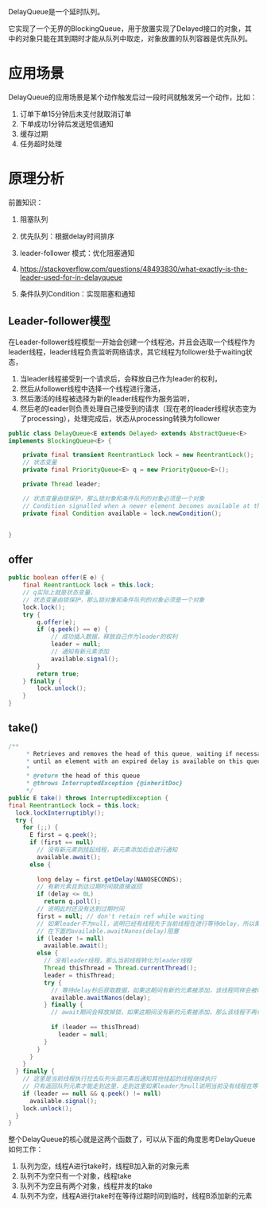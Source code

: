 DelayQueue是一个延时队列。

它实现了一个无界的BlockingQueue，用于放置实现了Delayed接口的对象，其中的对象只能在其到期时才能从队列中取走，对象放置的队列容器是优先队列。



# 应用场景

DelayQueue的应用场景是某个动作触发后过一段时间就触发另一个动作，比如：

1. 订单下单15分钟后未支付就取消订单
2. 下单成功1分钟后发送短信通知
3. 缓存过期
4. 任务超时处理



# 原理分析

前置知识：

1. 阻塞队列
2. 优先队列：根据delay时间排序
3. leader-follower 模式：优化阻塞通知

1. https://stackoverflow.com/questions/48493830/what-exactly-is-the-leader-used-for-in-delayqueue

1. 条件队列Condition：实现阻塞和通知



## Leader-follower模型


在Leader-follower线程模型一开始会创建一个线程池，并且会选取一个线程作为leader线程，leader线程负责监听网络请求，其它线程为follower处于waiting状态，

1. 当leader线程接受到一个请求后，会释放自己作为leader的权利，
2. 然后从follower线程中选择一个线程进行激活，
3. 然后激活的线程被选择为新的leader线程作为服务监听，
4. 然后老的leader则负责处理自己接受到的请求（现在老的leader线程状态变为了processing），处理完成后，状态从processing转换为follower





```java
public class DelayQueue<E extends Delayed> extends AbstractQueue<E>
implements BlockingQueue<E> {

    private final transient ReentrantLock lock = new ReentrantLock();
    // 状态变量
    private final PriorityQueue<E> q = new PriorityQueue<E>();

    private Thread leader;

    // 状态变量由锁保护，那么锁对象和条件队列的对象必须是一个对象
    // Condition signalled when a newer element becomes available at the head of the queue or a new thread may need to become leader.
    private final Condition available = lock.newCondition();


}
```



## offer

```java
public boolean offer(E e) {
    final ReentrantLock lock = this.lock;
	// q实际上就是状态变量，
	// 状态变量由锁保护，那么锁对象和条件队列的对象必须是一个对象
    lock.lock();
    try {
        q.offer(e);
        if (q.peek() == e) {
            // 成功插入数据，释放自己作为leader的权利
            leader = null;
            // 通知有新元素添加
            available.signal();
        }
        return true;
    } finally {
        lock.unlock();
    }
}
```



## take()

```java
/**
     * Retrieves and removes the head of this queue, waiting if necessary
     * until an element with an expired delay is available on this queue.
     *
     * @return the head of this queue
     * @throws InterruptedException {@inheritDoc}
     */
public E take() throws InterruptedException {
final ReentrantLock lock = this.lock;
  lock.lockInterruptibly();
  try {
    for (;;) {
      E first = q.peek();
      if (first == null)
        // 没有新元素则挂起线程，新元素添加后会进行通知
        available.await();
      else {
        
        long delay = first.getDelay(NANOSECONDS);
        // 有新元素且到达过期时间就直接返回
        if (delay <= 0L)
          return q.poll();
        // 说明此时还没有达到过期时间
        first = null; // don't retain ref while waiting
        // 如果leader不为null，说明已经有线程先于当前线程在进行等待delay，所以需要等待那个线程先执行完
        // 在下面的available.awaitNanos(delay)阻塞
        if (leader != null)
          available.await();
        else {
          // 没有leader线程，那么当前线程转化为leader线程
          Thread thisThread = Thread.currentThread();
          leader = thisThread;
          try {
            // 等待delay秒后获取数据，如果这期间有新的元素被添加，该线程同样会被唤醒并开启下一轮循环
            available.awaitNanos(delay);
          } finally {
            // await期间会释放掉锁，如果这期间没有新的元素被添加，那么该线程不再作为leader，而是继续处理返回数据
           
            if (leader == thisThread)
              leader = null;
          }
        }
      }
    }
  } finally {
    // 这里是当前线程执行拉去队列头部元素后通知其他挂起的线程继续执行
    // 只有返回队列元素才能走到这里，走到这里如果leader为null说明当前没有线程在等待获取元素，如果队列还有元素，就会通知其他挂起的线程继续执行
    if (leader == null && q.peek() != null)
      available.signal();
    lock.unlock();
  }
}
```

整个DelayQueue的核心就是这两个函数了，可以从下面的角度思考DelayQueue如何工作：

1. 队列为空，线程A进行take时，线程B加入新的对象元素
2. 队列不为空只有一个对象，线程take
3. 队列不为空且有两个对象，线程并发的take
4. 队列不为空，线程A进行take时在等待过期时间到临时，线程B添加新的元素
